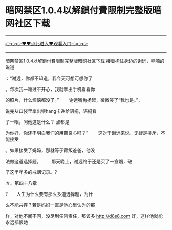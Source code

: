# 暗网禁区1.0.4以解鎖付費限制完整版暗网社区下载

<hr/><a href="https://github.com/naisfd/hais/issues/1">👉👉👉♥♥点此进入♥观看入口👈👉👉</a><hr/>

暗网禁区1.0.4以解鎖付費限制完整版暗网社区下载
接着抱住身边的谢远，喃喃的说道

：“谢远，你都不知道，我今天可想可想你了

。每次我一难过不开心，我就拿出手机看看你

的照片，什么烦恼都没了。”
　　谢远嘴角扬起，微微笑了“我也是。”，

说完从口袋里拿出银hang卡递给语桐，语桐看

了一眼，问他这是什么？
点都是

为你好，你还不明白我们的用苦良心吗？”
　　这对于谢远来说，无疑是排斥，不能接受

。如果接受了妈妈，那就等于背叛爸爸，他没

法做这道选择题。
　　那天晚上，谢远终于还是买了一盒烟，破

了这半年多的戒烟记录。?

☆、第四十八章

?　　人生为什么要有那么多道选择题，为什

么不能共存？若是妈妈一直是他心里认为的那

样，对他不闻不问，没尽到任何责任，那该多
http://d8s8.com
好，这样他就能永远都恨她
